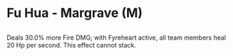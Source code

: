# Fu Hua - Margrave (M)

## 

Deals 30.0% more Fire DMG; with Fyreheart active, all team members heal 20 Hp per second. This effect cannot stack.